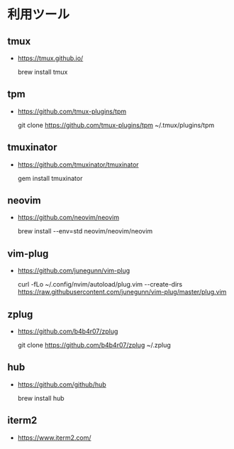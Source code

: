 # 利用ツール

## tmux
* https://tmux.github.io/


    brew install tmux

## tpm
* https://github.com/tmux-plugins/tpm


    git clone https://github.com/tmux-plugins/tpm ~/.tmux/plugins/tpm

## tmuxinator
* https://github.com/tmuxinator/tmuxinator


	gem install tmuxinator

## neovim
* https://github.com/neovim/neovim


    brew install --env=std neovim/neovim/neovim

## vim-plug
* https://github.com/junegunn/vim-plug


    curl -fLo ~/.config/nvim/autoload/plug.vim --create-dirs \
    https://raw.githubusercontent.com/junegunn/vim-plug/master/plug.vim

## zplug    
* https://github.com/b4b4r07/zplug


    git clone https://github.com/b4b4r07/zplug ~/.zplug

## hub
* https://github.com/github/hub


    brew install hub

## iterm2
* https://www.iterm2.com/
